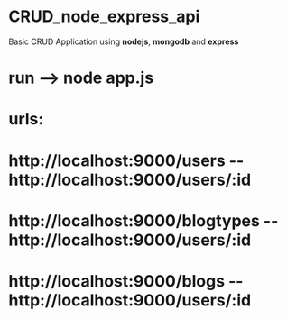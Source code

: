 # CRUD_node_express_api
Basic CRUD Application using <b>nodejs</b>, <b>mongodb</b> and <b>express</b>


# run --> node app.js

# urls:

# http://localhost:9000/users -- http://localhost:9000/users/:id

# http://localhost:9000/blogtypes -- http://localhost:9000/users/:id

# http://localhost:9000/blogs -- http://localhost:9000/users/:id

